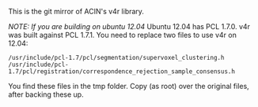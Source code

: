 This is the git mirror of ACIN's v4r library.

*NOTE: If you are building on ubuntu 12.04*
Ubuntu 12.04 has PCL 1.7.0. v4r was built against PCL 1.7.1. You need to replace two files to use v4r on 12.04:
```
/usr/include/pcl-1.7/pcl/segmentation/supervoxel_clustering.h
/usr/include/pcl-1.7/pcl/registration/correspondence_rejection_sample_consensus.h
```
You find these files in the tmp folder. Copy (as root) over the original files, after backing these up.
